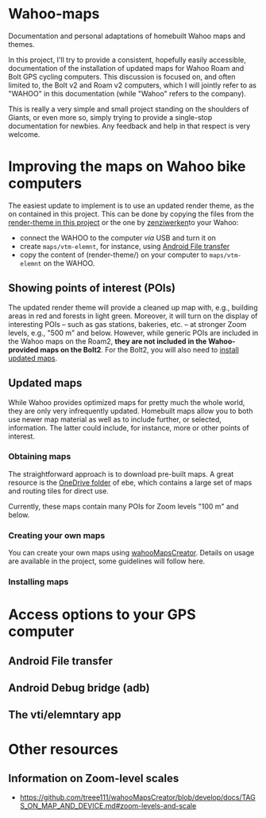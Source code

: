 # Wahoo-maps

Documentation and personal adaptations of homebuilt Wahoo maps and themes.

In this project, I'll try to provide a consistent, hopefully easily accessible,
documentation of the installation of updated maps for Wahoo Roam and Bolt GPS
cycling computers. This discussion is focused on, and often limited to, the Bolt
v2 and Roam v2 computers, which I will jointly refer to as "WAHOO" in this
documentation (while "Wahoo" refers to the company).

This is really a very simple and small project standing on the shoulders of
Giants, or even more so, simply trying to provide a single-stop documentation
for newbies. Any feedback and help in that respect is very welcome.



# Improving the maps on Wahoo bike computers

The easiest update to implement is to use an updated render theme, as the on
contained in this project. This can be done by copying the files from the
[render-theme in this project](https://github.com/yokuha/Bolt2-Mapsforge-VTM-Rendertheme)
or the one by
[zenziwerken](https://github.com/zenziwerken/Bolt2-Mapsforge-VTM-Rendertheme)to
your Wahoo:
* connect the WAHOO to the computer _via_ USB and turn it on
* create `maps/vtm-elemnt`, for instance, using [Android File transfer](#android-file-transfer)
* copy the content of (render-theme/) on your computer to `maps/vtm-elemnt` on
  the WAHOO.


## Showing points of interest (POIs)

The updated render theme will provide a cleaned up map with, e.g., building
areas in red and forests in light green. Moreover, it will turn on the display
of interesting POIs – such as gas stations, bakeries, etc. – at stronger Zoom
levels, e.g., "500 m" and below. However, while generic POIs are included in the
Wahoo maps on the Roam2, **they are not included in the Wahoo-provided maps on
the Bolt2**. For the Bolt2, you will also need to [install updated maps](#updated-maps).


## Updated maps

While Wahoo provides optimized maps for pretty much the whole world, they are
only very infrequently updated. Homebuilt maps allow you to both use newer map
material as well as to include further, or selected, information. The latter
could include, for instance, more or other points of interest.

### Obtaining maps

The straightforward approach is to download pre-built maps. A great resource is
the
[OneDrive folder](https://onedrive.live.com/?authkey=%21AM8e4ViJIHdmOyU&id=F4E28DC020FD3904%21120&cid=F4E28DC020FD3904)
of ebe, which contains a large set of maps and routing tiles for direct use.

Currently, these maps contain many POIs for Zoom levels "100 m" and below.

### Creating your own maps

You can create your own maps using
[wahooMapsCreator](https://github.com/treee111/wahooMapsCreator). Details on
usage are available in the project, some guidelines will follow here.


### Installing maps


# Access options to your GPS computer

## Android File transfer

## Android Debug bridge (adb)

## The vti/elemntary app




# Other resources

## Information on Zoom-level scales

* https://github.com/treee111/wahooMapsCreator/blob/develop/docs/TAGS_ON_MAP_AND_DEVICE.md#zoom-levels-and-scale
